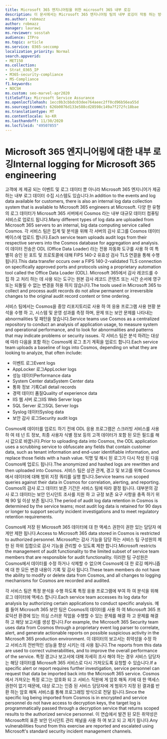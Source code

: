 ```yaml
---
title: Microsoft 365 엔지니어링을 위한 microsoft 365 내부 로깅
description: 이 문서에서는 Microsoft 365 엔지니어링 팀의 내부 로깅이 작동 하는 방식에 대 한 설명을 찾습니다.
ms.author: robmazz
author: robmazz
manager: laurawi
ms.reviewer: sosstah
audience: ITPro
ms.topic: article
ms.service: O365-seccomp
localization_priority: Normal
search.appverid:
- MET150
ms.collection:
- Strat_O365_IP
- M365-security-compliance
- MS-Compliance
f1.keywords:
- NOCSH
ms.custom: seo-marvel-apr2020
titleSuffix: Microsoft Service Assurance
ms.openlocfilehash: 1ecc0b3cbbdc03dee764aeec2ff0cd96b56ea55d
ms.sourcegitcommit: 626b0076d133e588cd28598c149a7f272fc18bae
ms.translationtype: MT
ms.contentlocale: ko-KR
ms.lasthandoff: 11/30/2020
ms.locfileid: "49507855"
---
```

# <a name="internal-logging-for-microsoft-365-engineering"></a><span data-ttu-id="c9053-103">Microsoft 365 엔지니어링에 대한 내부 로깅</span><span class="sxs-lookup"><span data-stu-id="c9053-103">Internal logging for Microsoft 365 engineering</span></span>

<span data-ttu-id="c9053-104">고객에 게 제공 되는 이벤트 및 로그 데이터 뿐 아니라 Microsoft 365 엔지니어가 제공 하는 내부 로그 데이터 수집 시스템도 있습니다.</span><span class="sxs-lookup"><span data-stu-id="c9053-104">In addition to the events and log data available for customers, there is also an internal log data collection system that is available to Microsoft 365 engineers at Microsoft.</span></span> <span data-ttu-id="c9053-105">다양 한 유형의 로그 데이터가 Microsoft 365 서버에서 Cosmos 라는 내부 대규모 데이터 컴퓨팅 서비스로 업로드 됩니다.</span><span class="sxs-lookup"><span data-stu-id="c9053-105">Many different types of log data are uploaded from Microsoft 365 servers to an internal, big data computing service called Cosmos.</span></span> <span data-ttu-id="c9053-106">각 서비스 팀은 집계 및 분석을 위해 각 서버의 감사 로그를 Cosmos 데이터베이스에 업로드 합니다.</span><span class="sxs-lookup"><span data-stu-id="c9053-106">Each service team uploads audit logs from their respective servers into the Cosmos database for aggregation and analysis.</span></span> <span data-ttu-id="c9053-107">이 데이터 전송은 ODL (Office Data Loader) 라는 전용 자동화 도구를 사용 하 여 특별히 승인 된 포트 및 프로토콜에 대해 FIPS 140-2 유효성 검사 TLS 연결을 통해 수행 됩니다.</span><span class="sxs-lookup"><span data-stu-id="c9053-107">This data transfer occurs over a FIPS 140-2-validated TLS connection on specifically approved ports and protocols using a proprietary automation tool called the Office Data Loader (ODL).</span></span> <span data-ttu-id="c9053-108">Microsoft 365에서 감사 레코드를 수집 하 고 처리 하는 데 사용 되는 도구는 원본 감사 레코드 콘텐츠 또는 시간 순서에 영구 또는 되돌릴 수 없는 변경을 허용 하지 않습니다.</span><span class="sxs-lookup"><span data-stu-id="c9053-108">The tools used in Microsoft 365 to collect and process audit records do not allow permanent or irreversible changes to the original audit record content or time ordering.</span></span>

<span data-ttu-id="c9053-109">서비스 팀에서는 Cosmos을 중앙 리포지토리로 사용 하 여 응용 프로그램 사용 현황 분석을 수행 하 고, 시스템 및 운영 성과를 측정 하며, 문제 또는 보안 문제를 나타내는 abnormalities 및 패턴을 찾습니다.</span><span class="sxs-lookup"><span data-stu-id="c9053-109">Service teams use Cosmos as a centralized repository to conduct an analysis of application usage, to measure system and operational performance, and to look for abnormalities and patterns that may indicate problems or security issues.</span></span> <span data-ttu-id="c9053-110">각 서비스 팀은 분석 하려는 대상에 따라 다음을 포함 하는 Cosmos에 로그 초기 계획을 업로드 합니다.</span><span class="sxs-lookup"><span data-stu-id="c9053-110">Each service team uploads a baseline of logs into Cosmos, depending on what they are looking to analyze, that often include:</span></span>

- <span data-ttu-id="c9053-111">이벤트 로그</span><span class="sxs-lookup"><span data-stu-id="c9053-111">Event logs</span></span>
- <span data-ttu-id="c9053-112">AppLocker 로그</span><span class="sxs-lookup"><span data-stu-id="c9053-112">AppLocker logs</span></span>
- <span data-ttu-id="c9053-113">성능 데이터</span><span class="sxs-lookup"><span data-stu-id="c9053-113">Performance data</span></span>
- <span data-ttu-id="c9053-114">System Center data</span><span class="sxs-lookup"><span data-stu-id="c9053-114">System Center data</span></span>
- <span data-ttu-id="c9053-115">통화 정보 기록</span><span class="sxs-lookup"><span data-stu-id="c9053-115">Call detail records</span></span>
- <span data-ttu-id="c9053-116">경력 데이터 품질</span><span class="sxs-lookup"><span data-stu-id="c9053-116">Quality of experience data</span></span>
- <span data-ttu-id="c9053-117">IIS 웹 서버 로그</span><span class="sxs-lookup"><span data-stu-id="c9053-117">IIS Web Server logs</span></span>
- <span data-ttu-id="c9053-118">SQL Server 로그</span><span class="sxs-lookup"><span data-stu-id="c9053-118">SQL Server logs</span></span>
- <span data-ttu-id="c9053-119">Syslog 데이터</span><span class="sxs-lookup"><span data-stu-id="c9053-119">Syslog data</span></span>
- <span data-ttu-id="c9053-120">보안 감사 로그</span><span class="sxs-lookup"><span data-stu-id="c9053-120">Security audit logs</span></span>

<span data-ttu-id="c9053-121">Cosmos에 데이터를 업로드 하기 전에 ODL 응용 프로그램은 스크러빙 서비스를 사용 하 여 테 넌 트 정보, 최종 사용자 식별 정보 등의 고객 데이터가 포함 된 모든 필드를 해시 값으로 바꿉니다.</span><span class="sxs-lookup"><span data-stu-id="c9053-121">Prior to uploading data into Cosmos, the ODL application uses a scrubbing service to obfuscate any fields that contain customer data, such as tenant information and end-user identifiable information, and replace those fields with a hash value.</span></span> <span data-ttu-id="c9053-122">익명 및 해시 된 로그가 다시 작성 된 다음 Cosmos에 업로드 됩니다.</span><span class="sxs-lookup"><span data-stu-id="c9053-122">The anonymized and hashed logs are rewritten and then uploaded into Cosmos.</span></span> <span data-ttu-id="c9053-123">서비스 팀은 상관 관계, 경고 및 보고를 위해 Cosmos에서 데이터에 대해 범위 지정 쿼리를 실행 합니다.</span><span class="sxs-lookup"><span data-stu-id="c9053-123">Service teams run scoped queries against their data in Cosmos for correlation, alerting, and reporting.</span></span> <span data-ttu-id="c9053-124">Cosmos의 감사 로그 데이터 보존 기간은 서비스 팀에 따라 결정 됩니다. 대부분의 감사 로그 데이터는 보안 인시던트 조사를 지원 하 고 규정 보존 요구 사항을 충족 하기 위해 90 일 이상 보존 됩니다.</span><span class="sxs-lookup"><span data-stu-id="c9053-124">The period of audit log data retention in Cosmos is determined by the service teams; most audit log data is retained for 90 days or longer to support security incident investigations and to meet regulatory retention requirements.</span></span>

<span data-ttu-id="c9053-125">Cosmos에 저장 된 Microsoft 365 데이터에 대 한 액세스 권한이 권한 있는 담당자 에게만 제한 됩니다.</span><span class="sxs-lookup"><span data-stu-id="c9053-125">Access to Microsoft 365 data stored in Cosmos is restricted to authorized personnel.</span></span> <span data-ttu-id="c9053-126">Microsoft는 감사 기능을 담당 하는 서비스 팀 구성원의 제한 된 하위 집합으로 감사 기능을 관리할 수 있도록 제한 합니다.</span><span class="sxs-lookup"><span data-stu-id="c9053-126">Microsoft restricts the management of audit functionality to the limited subset of service team members that are responsible for audit functionality.</span></span> <span data-ttu-id="c9053-127">이러한 팀 구성원은 Cosmos에서 데이터를 수정 하거나 삭제할 수 없으며 Cosmos에 대 한 로깅 메커니즘에 대 한 모든 변경 내용이 기록 및 감사 됩니다.</span><span class="sxs-lookup"><span data-stu-id="c9053-127">These team members do not have the ability to modify or delete data from Cosmos, and all changes to logging mechanisms for Cosmos are recorded and audited.</span></span>

<span data-ttu-id="c9053-128">각 서비스 팀은 특정 분석을 수행 하도록 특정 응용 프로그램에 부여 하 여 분석을 위해 로그 데이터에 액세스 합니다.</span><span class="sxs-lookup"><span data-stu-id="c9053-128">Each service team accesses its log data for analysis by authorizing certain applications to conduct specific analysis.</span></span> <span data-ttu-id="c9053-129">예를 들어 Microsoft 365 보안 팀은 Cosmos의 데이터를 사용 하 여 Microsoft 365 프로덕션 환경에 있는 의심 스러운 작업을 수행할 수 있는 문제를 해결 하 고 문제를 해결 하 고 해당 보고서를 생성 합니다.</span><span class="sxs-lookup"><span data-stu-id="c9053-129">For example, the Microsoft 365 Security team uses data from Cosmos through a proprietary event log parser to correlate, alert, and generate actionable reports on possible suspicious activity in the Microsoft 365 production environment.</span></span> <span data-ttu-id="c9053-130">이 데이터의 보고서는 취약성을 수정 하 고 서비스의 전반적인 성능을 향상 시키는 데 사용 됩니다.</span><span class="sxs-lookup"><span data-stu-id="c9053-130">The reports from this data are used to correct vulnerabilities, and to improve the overall performance of the service.</span></span> <span data-ttu-id="c9053-131">특정 경고나 보고서에 대해 자세히 조사 해야 하는 경우 서비스 담당자는 해당 데이터를 Microsoft 365 서비스로 다시 가져오도록 요청할 수 있습니다.</span><span class="sxs-lookup"><span data-stu-id="c9053-131">If a specific alert or report requires further investigation, service personnel can request that data be imported back into the Microsoft 365 service.</span></span> <span data-ttu-id="c9053-132">Cosmos에서 가져오는 특정 로그는 암호화 되 고 서비스 직원에 게 암호 해독 키에 대 한 액세스 권한이 없기 때문에, 대상 로그는 인증 된 서비스 담당자에 게 범위가 지정 된 결과를 반환 하는 암호 해독 서비스를 통해 프로그래밍 방식으로 전달 됩니다.</span><span class="sxs-lookup"><span data-stu-id="c9053-132">Since the specific log being imported from Cosmos is in encrypted and service personnel do not have access to decryption keys, the target log is programmatically passed through a decryption service that returns scoped results to the authorized service personnel.</span></span> <span data-ttu-id="c9053-133">이 연습에서 발견 된 모든 취약성은 Microsoft의 표준 보안 인시던트 관리 채널을 사용 하 여 보고 되 고 제기 됩니다.</span><span class="sxs-lookup"><span data-stu-id="c9053-133">Any vulnerabilities found from this exercise are reported and escalated using Microsoft's standard security incident management channels.</span></span>
